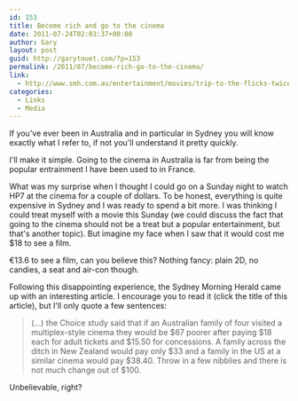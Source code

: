 ```yaml
---
id: 153
title: Become rich and go to the cinema
date: 2011-07-24T02:03:37+00:00
author: Gary
layout: post
guid: http://garytouet.com/?p=153
permalink: /2011/07/become-rich-go-to-the-cinema/
link:
  - http://www.smh.com.au/entertainment/movies/trip-to-the-flicks-twice-what-they-pay-in-the-us-20110719-1hnbt.html
categories:
  - Links
  - Media
---
```

If you've ever been in Australia and in particular in Sydney you will know exactly what I refer to, if not you'll understand it pretty quickly.

I'll make it simple. Going to the cinema in Australia is far from being the popular entrainment I have been used to in France. 

What was my surprise when I thought I could go on a Sunday night to watch HP7 at the cinema for a couple of dollars. To be honest, everything is quite expensive in Sydney and I was ready to spend a bit more. I was thinking I could treat myself with a movie this Sunday (we could discuss the fact that going to the cinema should not be a treat but a popular entertainment, but that's another topic). But imagine my face when I saw that it would cost me $18 to see a film. 

€13.6 to see a film, can you believe this? Nothing fancy: plain 2D, no candies, a seat and air-con though.

Following this disappointing experience, the Sydney Morning Herald came up with an interesting article. I encourage you to read it (click the title of this article), but I'll only quote a few sentences:

<blockquote>(…) the Choice study said that if an Australian family of four visited a multiplex-style cinema they would be $67 poorer after paying $18 each for adult tickets and $15.50 for concessions. A family across the ditch in New Zealand would pay only $33 and a family in the US at a similar cinema would pay $38.40.
Throw in a few nibblies and there is not much change out of $100.</blockquote>

Unbelievable, right?